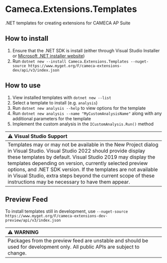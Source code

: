 # Cameca.Extensions.Templates

.NET templates for creating extensions for CAMECA AP Suite

## How to install
1. Ensure that the .NET SDK is install (either through Visual Studio Installer or [Microsoft .NET installer website](https://dotnet.microsoft.com/en-us/download/dotnet))
2. Run `dotnet new --install Cameca.Extensions.Templates --nuget-source https://www.myget.org/F/cameca-extensions-dev/api/v3/index.json`

## How to use
1. View installed templates with `dotnet new --list`
2. Select a template to install (e.g. `analysis`)
3. Run `dotnet new analysis --help` to view options for the template
4. Run `dotnet new analysis --name "MyCustomAnalysisName"` along with any additional parameters for the template
5. Implement the custom analysis in the `ICustomAnalysis.Run()` method

| :warning: Visual Studio Support |
|:--------------------------------|
|Templates may or may not be available in the New Project dialog in Visual Studio. Visual Studio 2022 should provide display these templates by default. Visual Studio 2019 may display the templates depending on version, currently selected preview options, and .NET SDK version. If the templates are not available in Visual Studio, extra steps beyond the current scope of these instructions may be necessary to have them appear.|

## Preview Feed
To install templates still in development, use `--nuget-source https://www.myget.org/F/cameca-extensions-dev-preview/api/v3/index.json`

|:warning: WARNING |
|:-----------------|
|Packages from the preview feed are unstable and should be used for development only. All public APIs are subject to change.|
